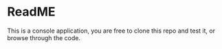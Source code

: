 # ReadME
This is a console application, you are free to clone this repo and test it, or browse through the code.
